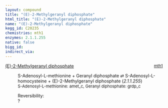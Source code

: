 ```yaml
---
layout: compound
title: "(E)-2-Methylgeranyl diphosphate"
html_title: "(E)-2-Methylgeranyl diphosphate"
name: "(E)-2-Methylgeranyl diphosphate"
kegg_id: C20235
chemistries: mth1
enzymes: 2.1.1.255
native: false
bigg_id:
indirect_via:
---
```

<dl><dt class='rs-product'><a href='{{ site.url }}{{ site.baseurl }}/compounds/C20235' class='link-dark' data-bs-toggle='tooltip' data-bs-html='true' data-bs-title='KEGG: C20235'>(E)-2-Methylgeranyl diphosphate</a><span style='float: right; max-width: 40%'><a href='{{ site.url }}{{ site.baseurl }}/chemistries/mth1' class='link-dark opacity-50' style='font-size: small; word-wrap: anywhere;'>mth1</a></span></dt><dd><p>S-Adenosyl-L-methionine + Geranyl diphosphate &#8644; S-Adenosyl-L-homocysteine + (E)-2-Methylgeranyl diphosphate (<i>2.1.1.255</i>)<br /><span style='font-size: small;'><span data-bs-toggle='tooltip' data-bs-html='true' data-bs-title='KEGG: C00019'>S-Adenosyl-L-methionine</span>: amet_c, <span data-bs-toggle='tooltip' data-bs-html='true' data-bs-title='KEGG: C00341'>Geranyl diphosphate</span>: grdp_c</span><br /><div class="reversibility_info">Reversibility: <div class="progress"><div class="progress-bar bg-light" role="progressbar" style="width: 100%" aria-valuenow="0" aria-valuemin="0" aria-valuemax="100"></div></div><span>?</span><div class="progress"><div class="progress-bar bg-light" role="progressbar" style="width: 100%" aria-valuenow="0" aria-valuemin="0" aria-valuemax="10"></div></div></div></p><dl></dl></dd></dl>